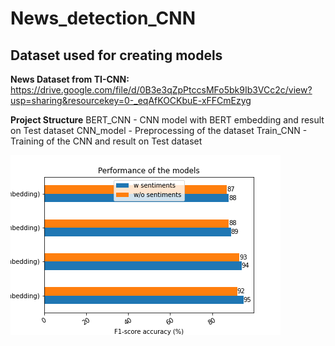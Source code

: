 # News_detection_CNN

## Dataset used for creating models

**News Dataset from TI-CNN:** https://drive.google.com/file/d/0B3e3qZpPtccsMFo5bk9Ib3VCc2c/view?usp=sharing&resourcekey=0-_eqAfKOCKbuE-xFFCmEzyg

**Project Structure**
BERT_CNN - CNN model with BERT embedding and result on Test dataset
CNN_model - Preprocessing of the dataset
Train_CNN - Training of the CNN and result on Test dataset 

![My Image](graph.png)
